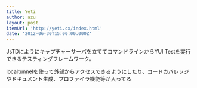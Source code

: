 ```yaml
---
title: Yeti
author: azu
layout: post
itemUrl: 'http://yeti.cx/index.html'
date: '2012-06-30T15:00:00.000Z'
---
```

JsTDにようにキャプチャーサーバを立ててコマンドラインからYUI Testを実行できるテスティングフレームワーク。

localtunnelを使って外部からアクセスできるようにしたり、コードカバレッジやドキュメント生成、プロファイラ機能等が入ってる
